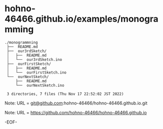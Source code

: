 # hohno-46466.github.io/examples/monogramming

    ./monogrammning
     ├──  README.md
     ├──  our3rdSketch/
     │   ├──  README.md
     │   └──  our3rdSketch.ino
     ├──  ourFirstSketch/
     │   ├──  README.md
     │   └──  ourFirstSketch.ino
     └──  ourNextSketch/
         ├──  README.md
         └──  ourNextSketch.ino
     
     3 directories, 7 files (Thu Nov 17 22:52:02 JST 2022)

Note: URL = git@github.com:hohno-46466/hohno-46466.github.io.git

Note: URL = https://github.com/hohno-46466/hohno-46466.github.io

-EOF-
